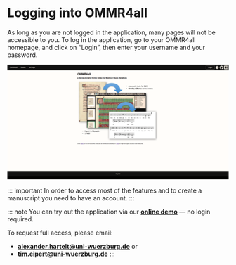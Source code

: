 # Logging into OMMR4all

As long as you are not logged in the application, many pages will not be accessible to you. To log in the application, go to your OMMR4all homepage, and click on “Login”, then enter your username and your password. 

![Login](../../images/various/login.gif)




::: important
In order to access most of the features and to create a manuscript you need to have an account. 
:::

::: note
You can try out the application via our **[online demo](https://ommr4all.informatik.uni-wuerzburg.de)** — no login required.

To request full access, please email:
- **alexander.hartelt@uni-wuerzburg.de** or
- **tim.eipert@uni-wuerzburg.de**
:::

